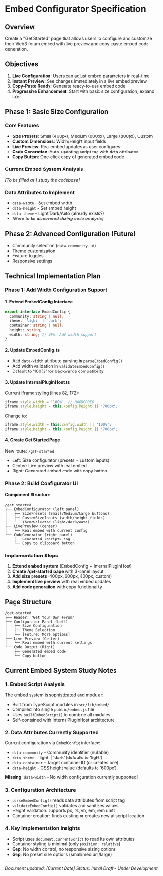 # Embed Configurator Specification

## Overview
Create a "Get Started" page that allows users to configure and customize their Web3 forum embed with live preview and copy-paste embed code generation.

## Objectives
1. **Live Configuration**: Users can adjust embed parameters in real-time
2. **Instant Preview**: See changes immediately in a live embed preview
3. **Copy-Paste Ready**: Generate ready-to-use embed code
4. **Progressive Enhancement**: Start with basic size configuration, expand later

## Phase 1: Basic Size Configuration

### Core Features
- **Size Presets**: Small (400px), Medium (600px), Large (800px), Custom
- **Custom Dimensions**: Width/Height input fields
- **Live Preview**: Real embed updates as user configures
- **Code Generation**: Auto-updating script tag with data attributes
- **Copy Button**: One-click copy of generated embed code

### Current Embed System Analysis
*[To be filled as I study the codebase]*

### Data Attributes to Implement
- `data-width` - Set embed width
- `data-height` - Set embed height  
- `data-theme` - Light/Dark/Auto (already exists?)
- *[More to be discovered during code analysis]*

## Phase 2: Advanced Configuration (Future)
- Community selection (`data-community-id`)
- Theme customization
- Feature toggles
- Responsive settings

## Technical Implementation Plan

### Phase 1: Add Width Configuration Support

#### 1. Extend EmbedConfig Interface
```typescript
export interface EmbedConfig {
  community: string | null;
  theme: 'light' | 'dark';
  container: string | null;
  height: string;
  width: string; // NEW: Add width support
}
```

#### 2. Update EmbedConfig.ts
- Add `data-width` attribute parsing in `parseEmbedConfig()`
- Add width validation in `validateEmbedConfig()`
- Default to '100%' for backwards compatibility

#### 3. Update InternalPluginHost.ts
Current iframe styling (lines 82, 172):
```javascript
iframe.style.width = '100%'; // HARDCODED
iframe.style.height = this.config.height || '700px';
```

Change to:
```javascript
iframe.style.width = this.config.width || '100%';
iframe.style.height = this.config.height || '700px';
```

#### 4. Create Get Started Page
New route: `/get-started`
- Left: Size configurator (presets + custom inputs)
- Center: Live preview with real embed
- Right: Generated embed code with copy button

### Phase 2: Build Configurator UI

#### Component Structure
```
/get-started
├── EmbedConfigurator (left panel)
│   ├── SizePresets (Small/Medium/Large buttons)
│   ├── CustomSizeInputs (width/height fields)
│   └── ThemeSelector (light/dark/auto)
├── LivePreview (center)
│   └── Real embed with current config
└── CodeGenerator (right panel)
    ├── Generated <script> tag
    └── Copy to clipboard button
```

### Implementation Steps
1. **Extend embed system** (EmbedConfig + InternalPluginHost)
2. **Create /get-started page** with 3-panel layout
3. **Add size presets** (400px, 600px, 800px, custom)
4. **Implement live preview** with real embed updates
5. **Add code generation** with copy functionality

## Page Structure
```
/get-started
├── Header: "Get Your Own Forum"
├── Configurator Panel (Left)
│   ├── Size Configuration
│   ├── Theme Selection
│   └── [Future: More options]
├── Live Preview (Center)
│   └── Real embed with current settings
└── Code Output (Right)
    ├── Generated embed code
    └── Copy button
```

## Current Embed System Study Notes

### 1. Embed Script Analysis
The embed system is sophisticated and modular:
- Built from TypeScript modules in `src/lib/embed/`
- Compiled into single `public/embed.js` file
- Uses `buildEmbedScript()` to combine all modules
- Self-contained with InternalPluginHost architecture

### 2. Data Attributes Currently Supported
Current configuration via `EmbedConfig` interface:
- `data-community` - Community identifier (nullable)
- `data-theme` - 'light' | 'dark' (defaults to 'light')
- `data-container` - Target container ID (or creates one)
- `data-height` - CSS height value (defaults to '600px')

**Missing**: `data-width` - No width configuration currently supported!

### 3. Configuration Architecture
- `parseEmbedConfig()` reads data attributes from script tag
- `validateEmbedConfig()` validates and sanitizes values
- Height validation: supports px, %, vh, em, rem units
- Container creation: finds existing or creates new at script location

### 4. Key Implementation Insights
- Script uses `document.currentScript` to read its own attributes
- Container styling is minimal (only `position: relative`)
- **Gap**: No width control, no responsive sizing options
- **Gap**: No preset size options (small/medium/large)

---

*Document updated: [Current Date]*
*Status: Initial Draft - Under Development* 